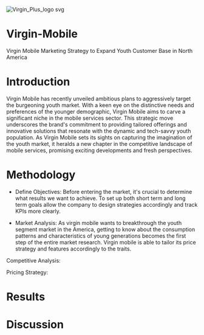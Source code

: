 ![Virgin_Plus_logo svg](https://github.com/Yijin-Fu/Virgin-Mobile/assets/73370048/f8ea3069-3c35-4953-bf60-577fed180660) 
# Virgin-Mobile

Virgin Mobile Marketing Strategy to Expand Youth Customer Base in North America

# Introduction 
Virgin Mobile has recently unveiled ambitious plans to aggressively target the burgeoning youth market. With a keen eye on the distinctive needs and preferences of the younger demographic, Virgin Mobile aims to carve a significant niche in the mobile services sector. This strategic move underscores the brand's commitment to providing tailored offerings and innovative solutions that resonate with the dynamic and tech-savvy youth population. As Virgin Mobile sets its sights on capturing the imagination of the youth market, it heralds a new chapter in the competitive landscape of mobile services, promising exciting developments and fresh perspectives.

# Methodology 
- Define Objectives: Before entering the market, it's crucial to determine what results we want to achieve. To set up both short term and long term goals allow the company to design strategies accordingly and track KPIs more clearly.

- Market Analysis: As virgin mobile wants to breakthrough the youth segment market in the America, getting to know about the consumption patterns and characteristics of young generations becomes the first step of the entire market research. Virgin mobile is able to tailor its price strategy and features accordingly to the traits.

Competitive Analysis: 

Pricing Strategy: 
# Results

# Discussion
